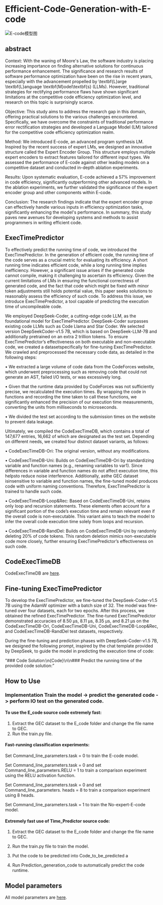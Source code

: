 

# Efficient-Code-Generation-with-E-code

![E-code模型图](https://github.com/CodeGeneration2/E-code/assets/95161813/e98eff5e-b891-4953-bb71-44aacbf39fa5)


## abstract
Context: With the waning of Moore's Law, the software industry is placing increasing importance on finding alternative solutions for continuous performance enhancement. The significance and research results of software performance optimization have been on the rise in recent years, especially with the advancement propelled by \textbf{L}arge \textbf{L}anguage \textbf{M}odel\textbf{s} (LLMs). However, traditional strategies for rectifying performance flaws have shown significant limitations at the competitive code efficiency optimization level, and research on this topic is surprisingly scarce.

Objective: This study aims to address the research gap in this domain, offering practical solutions to the various challenges encountered. Specifically, we have overcome the constraints of traditional performance error rectification strategies and developed a Language Model (LM) tailored for the competitive code efficiency optimization realm.

Method: We introduced E-code, an advanced program synthesis LM. Inspired by the recent success of expert LMs, we designed an innovative structure called the Expert Encoder Group. This structure employs multiple expert encoders to extract features tailored for different input types. We assessed the performance of E-code against other leading models on a competitive dataset and conducted in-depth ablation experiments.

Results: Upon systematic evaluation, E-code achieved a 57% improvement in code efficiency, significantly outperforming other advanced models. In the ablation experiments, we further validated the significance of the expert encoder group and other components within E-code.

Conclusion: The research findings indicate that the expert encoder group can effectively handle various inputs in efficiency optimization tasks, significantly enhancing the model's performance. In summary, this study paves new avenues for developing systems and methods to assist programmers in writing efficient code.



## ExecTimePredictor


 
To effectively predict the running time of code, we introduced the ExecTimePredictor. In the generation of
efficient code, the running time of the code serves as a crucial metric for evaluating its efficiency. A short running
time indicates efficient code, while a long running time implies inefficiency. However, a significant issue arises if the
generated code cannot compile, making it challenging to ascertain its efficiency. Given the current limitations of LMs
in ensuring the functional correctness of generated code, and the fact that code which might be fixed with minor token
adjustments still holds potential value, this paper seeks solutions to reasonably assess the efficiency of such code. To
address this issue, we introduce ExecTimePredictor, a tool capable of predicting the execution time of uncompileable
code.

We employed DeepSeek-Coder, a cutting-edge code LLM, as the foundational model for ExecTimePredictor.
DeepSeek-Coder surpasses existing code LLMs such as Code Llama and Star Coder. We selected version DeepSeekCoder-v1.5 7B, which is based on DeepSeek-LLM-7B and additionally pretrained on an extra 2 trillion tokens. To
ensure ExecTimePredictor’s effectiveness on both executable and non-executable code, we created a datasetspecifically
for fine-tuning ExecTimePredictor. We crawled and preprocessed the necessary code data, as detailed in the following
steps:

• We extracted a large volume of code data from the CodeForces website, which underwent preprocessing such
as removing code that could not generate an AST, failed I/O tests, or was excessively long.

• Given that the runtime data provided by CodeForces was not sufficiently precise, we recalculated the execution
times. By wrapping the code in functions and recording the time taken to call these functions, we significantly
enhanced the precision of our execution time measurements, converting the units from milliseconds to
microseconds.

• We divided the test set according to the submission times on the website to prevent data leakage.

Ultimately, we compiled the CodeExecTimeDB, which contains a total of 147,677 entries, 16,662 of which are
designated as the test set. Depending on different needs, we created four distinct dataset variants, as follows:

• CodeExecTimeDB-Ori: The original version, without any modifications.

• CodeExecTimeDB-Uni: Builds on CodeExecTimeDB-Ori by standardizing variable and function names (e.g.,
renaming variables to var1). Since differences in variable and function names do not affect execution time, this
helpsto reduce noise interference. Additionally, asthe GEC dataset isinsensitive to variable and function names,
the fine-tuned model produces code with uniform naming conventions. Therefore, ExecTimePredictor is trained
to handle such code.

• CodeExecTimeDB-Loop&Rec: Based on CodeExecTimeDB-Uni, retains only loop and recursion statements.
These elements often account for a significant portion of the code’s execution time and remain relevant even if
the overall code is non-executable. This variant aims to teach the model to infer the overall code execution time
solely from loops and recursion.

• CodeExecTimeDB-RandDel: Builds on CodeExecTimeDB-Uni by randomly deleting 20% of code tokens. This
random deletion mimics non-executable code more closely, further ensuring ExecTimePredictor’s effectiveness
on such code.



## CodeExecTimeDB
CodeExecTimeDB are [here](https://drive.google.com/file/d/1tR3R9Mf9thXBUszMo34Pmdli0K4savjp/view?usp=sharing).



## Fine-tuning ExecTimePredictor

To develop the ExecTimePredictor, we fine-tuned the DeepSeek-Coder-v1.5 7B using the AdamW optimizer
with a batch size of 32. The model was fine-tuned over four datasets, each for two epochs. After this process, we
obtained the refined ExecTimePredictor. The fine-tuned ExecTimePredictor demonstrated accuracies of 8.50 µs, 8.11
µs, 8.35 µs, and 8.21 µs on the CodeExecTimeDB-Ori, CodeExecTimeDB-Uni, CodeExecTimeDB-Loop&Rec, and
CodeExecTimeDB-RandDel test datasets, respectively.

During the fine-tuning and prediction phases with DeepSeek-Coder-v1.5 7B, we designed the following prompt,
inspired by the chat template provided by DeepSeek, to guide the model in predicting the execution time of code:

“### Code Solution:\n{Code}\n\n### Predict the running time of the provided code solution:”


## How to Use

### Implementation Train the model -> predict the generated code -> perform IO test on the generated code.
#### To use the E_code source code extremely fast: 

1. Extract the GEC dataset to the E_code folder and change the file name to GEC. 
2. Run the train.py file. 




#### Fast-running classification experiments: 

Set Command_line_parameters.task = 0 to train the E-code model.

Set Command_line_parameters.task = 0 and set Command_line_parameters.RELU = 1 to train a comparison experiment using the RELU activation function.

Set Command_line_parameters.task = 0 and set Command_line_parameters. heads = 8 to train a comparison experiment using 8 heads.

Set Command_line_parameters.task = 1 to train the No-expert-E-code model.




#### Extremely fast use of Time_Predictor source code: 
1. Extract the GEC dataset to the E_code folder and change the file name to GEC. 
2. Run the train.py file to train the model.

3. Put the code to be predicted into Code_to_be_predicted a
4. Run Prediction_generation_code to automatically predict the code runtime.




## Model parameters
All model parameters are [here](https://drive.google.com/drive/folders/18tg9mTBZ3E6bmpnoelMbYqMo_o3B76bX?usp=sharing).




